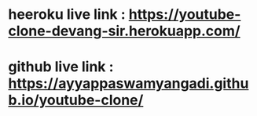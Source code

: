 # heeroku live link : https://youtube-clone-devang-sir.herokuapp.com/
# github live link :  https://ayyappaswamyangadi.github.io/youtube-clone/
